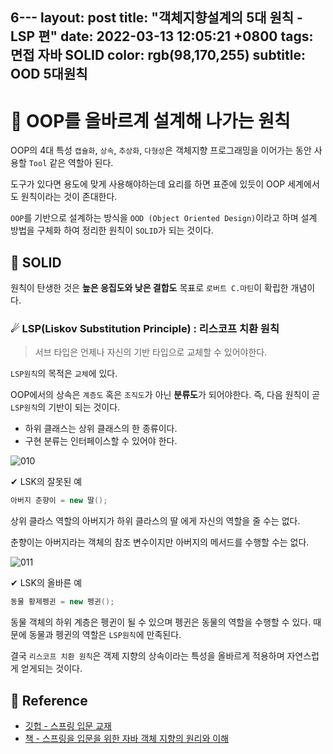 6---
layout: post 
title:  "객체지향설계의 5대 원칙 - LSP 편"
date:   2022-03-13 12:05:21 +0800 
tags: 면접 자바 SOLID
color: rgb(98,170,255)
subtitle: OOD 5대원칙
--- 

# 🚀 OOP를 올바르계 설계해 나가는 원칙
    
OOP의 4대 특성 `캡슐화`, `상속`, `추상화`, `다형성`은 객체지향 프로그래밍을 이어가는 동안 사용할 `Tool` 같은 역할아 된다.

도구가 있다면 용도에 맞게 사용해야하는데 요리를 하면 표준에 있듯이 OOP 세계에서도 원칙이라는 것이 존대한다.

`OOP`를 기반으로 설계하는 방식을 `OOD (Object Oriented Design)`이라고 하며 
설계 방법을 구체화 하여 정리한 원칙이 `SOLID`가 되는 것이다.

## 🌠  SOLID

원칙이 탄생한 것은 **높은 응집도와 낮은 결합도** 목표로 `로버트 C.마틴`이 확립한 개념이다.


### ☄ LSP(Liskov Substitution Principle) : 리스코프 치환 원칙

> 서브 타입은 언제나 자신의 기반 타입으로 교체할 수 있어야한다.
 
`LSP원칙`의 목적은 `교체`에 있다.

OOP에서의 상속은 `계층도` 혹은 `조직도`가 아닌 **분류도**가 되어야한다. 즉, 다음 원칙이 곧 `LSP원칙`의 기반이 되는 것이다.

- 하위 클래스는 상위 클래스의 한 종류이다.
- 구현 분류는 인터페이스할 수 있어야 한다.

![010](https://user-images.githubusercontent.com/65659478/158052839-97d8f198-d3d7-4397-a32a-20ab7975eb93.jpg)

✔ LSK의 잘못된 예
```java
아버지 춘향이 = new 딸();
```

상위 클라스 역할의 아버지가 하위 클라스의 딸 에게 자신의 역할을 줄 수는 없다. 

춘향이는 아버지라는 객체의 참조 변수이지만 아버지의 메서드를 수행할 수는 없다.

![011](https://user-images.githubusercontent.com/65659478/158052840-a4039dc9-2684-4bf5-9f4b-859ca2ec8be9.jpg)

✔ LSK의 올바른 예
```java
동물 황제펭귄 = new 펭귄();
```

동물 객체의 하위 계층은 펭귄이 될 수 있으며 펭귄은 동물의 역할을 수행할 수 있다.
때문에 동물과 펭귄의 역할은 `LSP원칙`에 만족된다.

결국 `리스코프 치환 원칙`은 객제 지향의 상속이라는 특성을 올바르게 적용하며 자연스럽게 얻게되는 것이다.




## 🧾 Reference
- [깃헙 - 스프링 입문 교재](https://github.com/expert0226/oopinspring)
- [책 - 스프링을 입문을 위한 자바 객체 지향의 원리와 이해](https://www.aladin.co.kr/shop/wproduct.aspx?ItemId=55641908)


